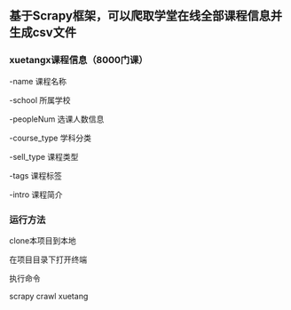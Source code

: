 ## 基于Scrapy框架，可以爬取学堂在线全部课程信息并生成csv文件

### xuetangx课程信息（8000门课）

-name 课程名称

-school 所属学校

-peopleNum 选课人数信息

-course_type 学科分类

-sell_type 课程类型

-tags 课程标签

-intro 课程简介




### 运行方法

clone本项目到本地

在项目目录下打开终端

执行命令

scrapy crawl xuetang
